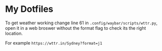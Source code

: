 # My Dotfiles

To get weather working change line 61 in `.config/waybar/scripts/wttr.py`, open it in a web broswer without the format flag to check its the right location.

For example `https://wttr.in/Sydney?format=j1`
